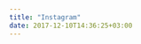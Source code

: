 ```yaml
---
title: "Instagram"
date: 2017-12-10T14:36:25+03:00
---
```

<script type="text/javascript">
var userFeed= new Instafeed({
get: 'user',
userId: '6249434874',
sortBy:'most-liked'
}];
userFeed.run();
</script>
<script src="{{ .Site.BaseURL }}assets/js/util.js"></script>

